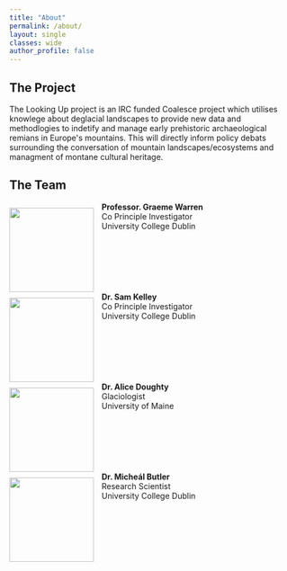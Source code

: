 ```yaml
---
title: "About"
permalink: /about/
layout: single
classes: wide
author_profile: false
---
```


## The Project

The Looking Up project is an IRC funded Coalesce project which utilises knowlege about deglacial landscapes to provide new data and methodlogies to indetify and manage early prehistoric archaeological remians in Europe's mountains. This will directly inform policy debats surrounding the conversation of mountain landscapes/ecosystems and managment of montane cultural heritage.

## The Team

<div style="clear: both;">
  <div style="float: left; margin-right: 1em; margin-top: 10px;">
    <img width = "150" height = "150" src="/min-web-template/assets/images/graeme.jpg" alt="">
  </div>
  <div>
    <p style="margin-left: 20%; margin-top 10px;"><b>Professor. Graeme Warren</b><br>Co Principle Investigator<br>University College Dublin</p>
  </div>
</div>

<div style="clear: both;">
  <div style="float: left; margin-right: 1em; margin-top: 10px;">
    <img width = "150" height = "150" src="/min-web-template/assets/images/sam.jpg" alt="">
  </div>
  <div>
    <p style="margin-left: 20%; margin-top 10px;"><b>Dr. Sam Kelley</b><br>Co Principle Investigator<br>University College Dublin</p>
  </div>
</div>

<div style="clear: both;">
  <div style="float: left; margin-right: 1em; margin-top: 10px;">
    <img width = "150" height = "150" src="/min-web-template/assets/images/alice.jpg" alt="">
  </div>
  <div>
    <p style="margin-left: 20%; margin-top 10px;"><b>Dr. Alice Doughty</b><br>Glaciologist<br>University of Maine</p>
  </div>
</div>

<div style="clear: both;">
  <div style="float: left; margin-right: 1em; margin-top: 10px;">
    <img width = "150" height = "150" src="/min-web-template/assets/images/micheal.jpg" alt="">
  </div>
  <div>
    <p style="margin-left: 20%; margin-top 10px;"><b>Dr. Micheál Butler</b><br>Research Scientist<br>University College Dublin</p>
  </div>
</div>
